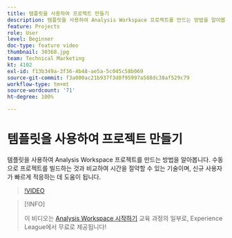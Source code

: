 ```yaml
---
title: 템플릿을 사용하여 프로젝트 만들기
description: 템플릿을 사용하여 Analysis Workspace 프로젝트를 만드는 방법을 알아봅니다
feature: Projects
role: User
level: Beginner
doc-type: feature video
thumbnail: 30368.jpg
team: Technical Marketing
kt: 4102
exl-id: f13b349a-3f36-4b48-ae5a-5c045c58b069
source-git-commit: f3a000ac21b937f3d8f95997a588dc38af529c79
workflow-type: tm+mt
source-wordcount: '71'
ht-degree: 100%

---
```


# 템플릿을 사용하여 프로젝트 만들기

템플릿을 사용하여 Analysis Workspace 프로젝트를 만드는 방법을 알아봅니다. 수동으로 프로젝트를 빌드하는 것과 비교하여 시간을 절약할 수 있는 기술이며, 신규 사용자가 빠르게 적응하는 데 도움이 됩니다.

>[!VIDEO](https://video.tv.adobe.com/v/30368/?quality=12)

>[!INFO]
>
> 이 비디오는 [Analysis Workspace 시작하기](https://experienceleague.adobe.com/?recommended=Analytics-U-1-2020.1.workspace) 교육 과정의 일부로, Experience League에서 무료로 제공됩니다!